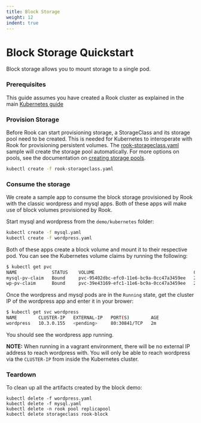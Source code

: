 ```yaml
---
title: Block Storage
weight: 12
indent: true
---
```


# Block Storage Quickstart

Block storage allows you to mount storage to a single pod.

### Prerequisites

This guide assumes you have created a Rook cluster as explained in the main [Kubernetes guide](kubernetes.md)

### Provision Storage
Before Rook can start provisioning storage, a StorageClass and its storage pool need to be created. This is needed for Kubernetes to interoperate with Rook for provisioning persistent volumes. The [rook-storageclass.yaml](/demo/kubernetes/rook-storageclass.yaml) sample will create the storage pool automatically. For more options on pools, see the documentation on [creating storage pools](pool-tpr.md).

```bash
kubectl create -f rook-storageclass.yaml
```

### Consume the storage

We create a sample app to consume the block storage provisioned by Rook with the classic wordpress and mysql apps.
Both of these apps will make use of block volumes provisioned by Rook.

Start mysql and wordpress from the `demo/kubernetes` folder:

```bash
kubectl create -f mysql.yaml
kubectl create -f wordpress.yaml
```

Both of these apps create a block volume and mount it to their respective pod. You can see the Kubernetes volume claims by running the following:

```bash
$ kubectl get pvc
NAME             STATUS    VOLUME                                     CAPACITY   ACCESSMODES   AGE
mysql-pv-claim   Bound     pvc-95402dbc-efc0-11e6-bc9a-0cc47a3459ee   20Gi       RWO           1m
wp-pv-claim      Bound     pvc-39e43169-efc1-11e6-bc9a-0cc47a3459ee   20Gi       RWO           1m
```

Once the wordpress and mysql pods are in the `Running` state, get the cluster IP of the wordpress app and enter it in your brower:

```bash
$ kubectl get svc wordpress
NAME        CLUSTER-IP   EXTERNAL-IP   PORT(S)        AGE
wordpress   10.3.0.155   <pending>     80:30841/TCP   2m
```

You should see the wordpress app running.

**NOTE:** When running in a vagrant environment, there will be no external IP address to reach wordpress with.  You will only be able to reach wordpress via the `CLUSTER-IP` from inside the Kubernetes cluster.

### Teardown
To clean up all the artifacts created by the block demo:
```
kubectl delete -f wordpress.yaml
kubectl delete -f mysql.yaml
kubectl delete -n rook pool replicapool
kubectl delete storageclass rook-block
```
